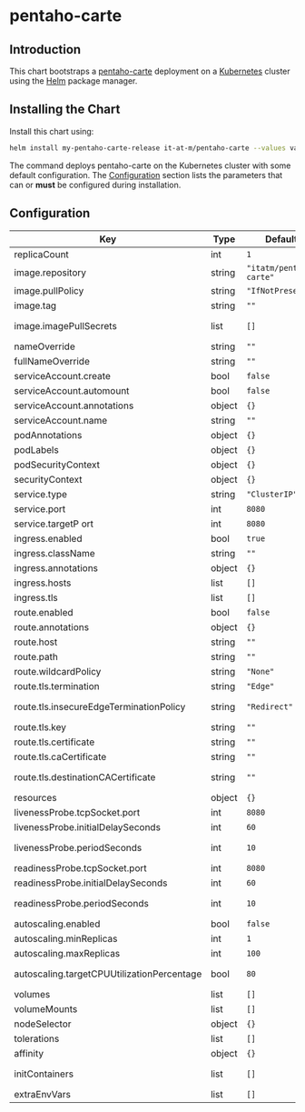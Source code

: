 # pentaho-carte

## Introduction

This chart bootstraps a [pentaho-carte](https://github.com/it-at-m/pentaho-carte) deployment on a [Kubernetes](http://kubernetes.io) cluster using the [Helm](https://helm.sh) package manager.

## Installing the Chart

Install this chart using:

```bash
helm install my-pentaho-carte-release it-at-m/pentaho-carte --values values.yaml
```

The command deploys pentaho-carte on the Kubernetes cluster with some default configuration. The [Configuration](#configuration) section lists the parameters that can or **must** be configured during installation.

## Configuration

| Key                                        | Type   | Default                 | Description                             |
| ------------------------------------------ | ------ | ----------------------- | --------------------------------------- |
| replicaCount                               | int    | `1`                     | Number of replicas                      |
| image.repository                           | string | `"itatm/pentaho-carte"` | Image to use for deploying              |
| image.pullPolicy                           | string | `"IfNotPresent"`        | Image pull policy                       |
| image.tag                                  | string | `""`                    | Image tag                               |
| image.imagePullSecrets                     | list   | `[]`                    | Image pull secrets specification        |
| nameOverride                               | string | `""`                    | Override chart name                     |
| fullNameOverride                           | string | `""`                    | Override fullname                       |
| serviceAccount.create                      | bool   | `false`                 | Create service account                  |
| serviceAccount.automount                   | bool   | `false`                 | Mount Service account                   |
| serviceAccount.annotations                 | object | `{}`                    | Service account annotations             |
| serviceAccount.name                        | string | `""`                    | Service account name                    |
| podAnnotations                             | object | `{}`                    | Pod annotations                         |
| podLabels                                  | object | `{}`                    | Pod Labels                              |
| podSecurityContext                         | object | `{}`                    | Pod Security Context                    |
| securityContext                            | object | `{}`                    | Security Context                        |
| service.type                               | string | `"ClusterIP"`           | Service type                            |
| service.port                               | int    | `8080`                  | Service port                            |
| service.targetP ort                        | int    | `8080`                  | Service target port                     |
| ingress.enabled                            | bool   | `true`                  | Enable ingress                          |
| ingress.className                          | string | `""`                    |                                         |
| ingress.annotations                        | object | `{}`                    |                                         |
| ingress.hosts                              | list   | `[]`                    |                                         |
| ingress.tls                                | list   | `[]`                    |                                         |
| route.enabled                              | bool   | `false`                 | Create OpenShift route                  |
| route.annotations                          | object | `{}`                    | Route annotations                       |
| route.host                                 | string | `""`                    | Route host                              |
| route.path                                 | string | `""`                    | Route path                              |
| route.wildcardPolicy                       | string | `"None"`                | Route wildcard policy                   |
| route.tls.termination                      | string | `"Edge"`                | Route tsl termination                   |
| route.tls.insecureEdgeTerminationPolicy    | string | `"Redirect"`            | Route tls insecureEdgeTerminationPolicy |
| route.tls.key                              | string | `""`                    | Route tls key                           |
| route.tls.certificate                      | string | `""`                    | Route tls certificate                   |
| route.tls.caCertificate                    | string | `""`                    | Route tls ca certificate                |
| route.tls.destinationCACertificate         | string | `""`                    | Route tls destination ca certificate    |
| resources                                  | object | `{}`                    | Pod resources                           |
| livenessProbe.tcpSocket.port               | int    | `8080`                  | Path to use for liveness probe          |
| livenessProbe.initialDelaySeconds          | int    | `60`                    | Initial delay before probe starts       |
| livenessProbe.periodSeconds                | int    | `10`                    | The delay between performing probes     |
| readinessProbe.tcpSocket.port              | int    | `8080`                  | Path to use for liveness probe          |
| readinessProbe.initialDelaySeconds         | int    | `60`                    | Initial delay before probe starts       |
| readinessProbe.periodSeconds               | int    | `10`                    | The delay between performing probes     |
| autoscaling.enabled                        | bool   | `false`                 | Enable autoscaling                      |
| autoscaling.minReplicas                    | int    | `1`                     | Minimal replicas                        |
| autoscaling.maxReplicas                    | int    | `100`                   | Maximal replicas                        |
| autoscaling.targetCPUUtilizationPercentage | bool   | `80`                    | CPU Utilization to use for autoscaling  |
| volumes                                    | list   | `[]`                    | Additional Volumes                      |
| volumeMounts                               | list   | `[]`                    | Additional volume mounts                |
| nodeSelector                               | object | `{}`                    | Kubernetes node selector                |
| tolerations                                | list   | `[]`                    | Kubernetes tolerations                  |
| affinity                                   | object | `{}`                    | Kubernetes node affinity                |
| initContainers                             | list   | `[]`                    | Extra initContainers for the pods       |
| extraEnvVars                               | list   | `[]`                    | Extra environment variables             |

